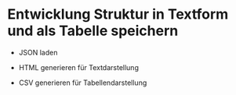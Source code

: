 # Entwicklung Struktur in Textform und als Tabelle speichern

- JSON laden

- HTML generieren für Textdarstellung

- CSV generieren für Tabellendarstellung
